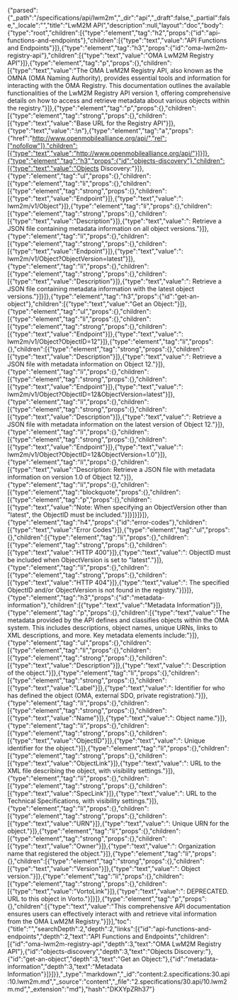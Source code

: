 {"parsed":{"_path":"/specifications/api/lwm2m","_dir":"api","_draft":false,"_partial":false,"_locale":"","title":"LwM2M API","description":null,"layout":"doc","body":{"type":"root","children":[{"type":"element","tag":"h2","props":{"id":"api-functions-and-endpoints"},"children":[{"type":"text","value":"API Functions and Endpoints"}]},{"type":"element","tag":"h3","props":{"id":"oma-lwm2m-registry-api"},"children":[{"type":"text","value":"OMA LwM2M Registry API"}]},{"type":"element","tag":"p","props":{},"children":[{"type":"text","value":"The OMA LwM2M Registry API, also known as the OMNA (OMA Naming Authority), provides essential tools and information for interacting with the OMA Registry. This documentation outlines the available functionalities of the LwM2M Registry API version 1, offering comprehensive details on how to access and retrieve metadata about various objects within the registry."}]},{"type":"element","tag":"p","props":{},"children":[{"type":"element","tag":"strong","props":{},"children":[{"type":"text","value":"Base URL for the Registry API"}]},{"type":"text","value":":\n"},{"type":"element","tag":"a","props":{"href":"http://www.openmobilealliance.org/api/","rel":["nofollow"]},"children":[{"type":"text","value":"http://www.openmobilealliance.org/api/"}]}]},{"type":"element","tag":"h3","props":{"id":"objects-discovery"},"children":[{"type":"text","value":"Objects Discovery:"}]},{"type":"element","tag":"ul","props":{},"children":[{"type":"element","tag":"li","props":{},"children":[{"type":"element","tag":"strong","props":{},"children":[{"type":"text","value":"Endpoint"}]},{"type":"text","value":": lwm2m/v1/Object"}]},{"type":"element","tag":"li","props":{},"children":[{"type":"element","tag":"strong","props":{},"children":[{"type":"text","value":"Description"}]},{"type":"text","value":": Retrieve a JSON file containing metadata information on all object versions."}]},{"type":"element","tag":"li","props":{},"children":[{"type":"element","tag":"strong","props":{},"children":[{"type":"text","value":"Endpoint"}]},{"type":"text","value":": lwm2m/v1/Object?ObjectVersion=latest"}]},{"type":"element","tag":"li","props":{},"children":[{"type":"element","tag":"strong","props":{},"children":[{"type":"text","value":"Description"}]},{"type":"text","value":": Retrieve a JSON file containing metadata information with the latest object versions."}]}]},{"type":"element","tag":"h3","props":{"id":"get-an-object"},"children":[{"type":"text","value":"Get an Object:"}]},{"type":"element","tag":"ul","props":{},"children":[{"type":"element","tag":"li","props":{},"children":[{"type":"element","tag":"strong","props":{},"children":[{"type":"text","value":"Endpoint"}]},{"type":"text","value":": lwm2m/v1/Object?ObjectID=12"}]},{"type":"element","tag":"li","props":{},"children":[{"type":"element","tag":"strong","props":{},"children":[{"type":"text","value":"Description"}]},{"type":"text","value":": Retrieve a JSON file with metadata information on Object 12."}]},{"type":"element","tag":"li","props":{},"children":[{"type":"element","tag":"strong","props":{},"children":[{"type":"text","value":"Endpoint"}]},{"type":"text","value":": lwm2m/v1/Object?ObjectID=12&ObjectVersion=latest"}]},{"type":"element","tag":"li","props":{},"children":[{"type":"element","tag":"strong","props":{},"children":[{"type":"text","value":"Description"}]},{"type":"text","value":": Retrieve a JSON file with metadata information on the latest version of Object 12."}]},{"type":"element","tag":"li","props":{},"children":[{"type":"element","tag":"strong","props":{},"children":[{"type":"text","value":"Endpoint"}]},{"type":"text","value":": lwm2m/v1/Object?ObjectID=12&ObjectVersion=1.0"}]},{"type":"element","tag":"li","props":{},"children":[{"type":"text","value":"Description: Retrieve a JSON file with metadata information on version 1.0 of Object 12."}]},{"type":"element","tag":"li","props":{},"children":[{"type":"element","tag":"blockquote","props":{},"children":[{"type":"element","tag":"p","props":{},"children":[{"type":"text","value":"Note: When specifying an ObjectVersion other than \"latest\", the ObjectID must be included."}]}]}]}]},{"type":"element","tag":"h4","props":{"id":"error-codes"},"children":[{"type":"text","value":"Error Codes"}]},{"type":"element","tag":"ul","props":{},"children":[{"type":"element","tag":"li","props":{},"children":[{"type":"element","tag":"strong","props":{},"children":[{"type":"text","value":"HTTP 400"}]},{"type":"text","value":": ObjectID must be included when ObjectVersion is set to \"latest\"."}]},{"type":"element","tag":"li","props":{},"children":[{"type":"element","tag":"strong","props":{},"children":[{"type":"text","value":"HTTP 404"}]},{"type":"text","value":": The specified ObjectID and/or ObjectVersion is not found in the registry."}]}]},{"type":"element","tag":"h3","props":{"id":"metadata-information"},"children":[{"type":"text","value":"Metadata Information"}]},{"type":"element","tag":"p","props":{},"children":[{"type":"text","value":"The metadata provided by the API defines and classifies objects within the OMA system. This includes descriptions, object names, unique URNs, links to XML descriptions, and more. Key metadata elements include:"}]},{"type":"element","tag":"ul","props":{},"children":[{"type":"element","tag":"li","props":{},"children":[{"type":"element","tag":"strong","props":{},"children":[{"type":"text","value":"Description"}]},{"type":"text","value":": Description of the object."}]},{"type":"element","tag":"li","props":{},"children":[{"type":"element","tag":"strong","props":{},"children":[{"type":"text","value":"Label"}]},{"type":"text","value":": Identifier for who has defined the object (OMA, external SDO, private registration)."}]},{"type":"element","tag":"li","props":{},"children":[{"type":"element","tag":"strong","props":{},"children":[{"type":"text","value":"Name"}]},{"type":"text","value":": Object name."}]},{"type":"element","tag":"li","props":{},"children":[{"type":"element","tag":"strong","props":{},"children":[{"type":"text","value":"ObjectID"}]},{"type":"text","value":": Unique identifier for the object."}]},{"type":"element","tag":"li","props":{},"children":[{"type":"element","tag":"strong","props":{},"children":[{"type":"text","value":"ObjectLink"}]},{"type":"text","value":": URL to the XML file describing the object, with visibility settings."}]},{"type":"element","tag":"li","props":{},"children":[{"type":"element","tag":"strong","props":{},"children":[{"type":"text","value":"SpecLink"}]},{"type":"text","value":": URL to the Technical Specifications, with visibility settings."}]},{"type":"element","tag":"li","props":{},"children":[{"type":"element","tag":"strong","props":{},"children":[{"type":"text","value":"URN"}]},{"type":"text","value":": Unique URN for the object."}]},{"type":"element","tag":"li","props":{},"children":[{"type":"element","tag":"strong","props":{},"children":[{"type":"text","value":"Owner"}]},{"type":"text","value":": Organization name that registered the object."}]},{"type":"element","tag":"li","props":{},"children":[{"type":"element","tag":"strong","props":{},"children":[{"type":"text","value":"Version"}]},{"type":"text","value":": Object version."}]},{"type":"element","tag":"li","props":{},"children":[{"type":"element","tag":"strong","props":{},"children":[{"type":"text","value":"VortoLink"}]},{"type":"text","value":": DEPRECATED. URL to this object in Vorto."}]}]},{"type":"element","tag":"p","props":{},"children":[{"type":"text","value":"This comprehensive API documentation ensures users can effectively interact with and retrieve vital information from the OMA LwM2M Registry."}]}],"toc":{"title":"","searchDepth":2,"depth":2,"links":[{"id":"api-functions-and-endpoints","depth":2,"text":"API Functions and Endpoints","children":[{"id":"oma-lwm2m-registry-api","depth":3,"text":"OMA LwM2M Registry API"},{"id":"objects-discovery","depth":3,"text":"Objects Discovery:"},{"id":"get-an-object","depth":3,"text":"Get an Object:"},{"id":"metadata-information","depth":3,"text":"Metadata Information"}]}]}},"_type":"markdown","_id":"content:2.specifications:30.api:10.lwm2m.md","_source":"content","_file":"2.specifications/30.api/10.lwm2m.md","_extension":"md"},"hash":"DKXYpZRh37"}
